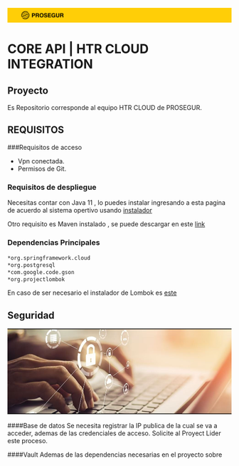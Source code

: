 ![HTR CLOUD INTEGRATION](documentation/images/prosegurlimpio.png)

# CORE API | HTR CLOUD INTEGRATION

## Proyecto
Es Repositorio corresponde al equipo HTR CLOUD de PROSEGUR.


## REQUISITOS 

###Requisitos de acceso

* Vpn conectada.
* Permisos de Git.


### Requisitos de despliegue 

Necesitas contar con Java 11 , lo puedes instalar ingresando a esta pagina de acuerdo al sistema opertivo usando [instalador](https://www.oracle.com/java/technologies/downloads/#java11)

Otro requisito es Maven instalado ,  se puede descargar en este [link](https://maven.apache.org/download.cgi)

### Dependencias Principales
	*org.springframework.cloud
	*org.postgresql
	*com.google.code.gson
	*org.projectlombok
	
En caso de ser necesario el instalador de Lombok es [este](https://projectlombok.org/download)


## Seguridad
![Seguridad](documentation/images/seguridad.jpg)


####Base de datos
Se necesita registrar la IP publica de la cual se va a acceder, ademas de las credenciales de acceso. Solicite al Proyect Lider este proceso.

####Vault
Ademas de las dependencias necesarias en el proyecto sobre 

